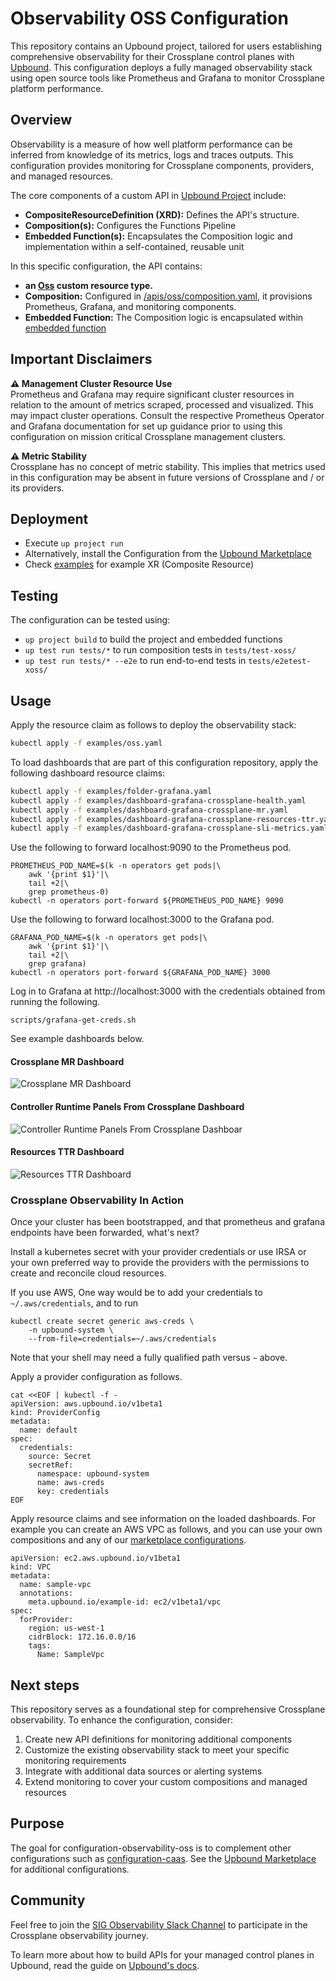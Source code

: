 # Observability OSS Configuration

This repository contains an Upbound project, tailored for users establishing comprehensive observability for their Crossplane control planes with [Upbound](https://cloud.upbound.io). This configuration deploys a fully managed observability stack using open source tools like Prometheus and Grafana to monitor Crossplane platform performance.

## Overview

Observability is a measure of how well platform performance can be inferred from knowledge of its metrics, logs and traces outputs. This configuration provides monitoring for Crossplane components, providers, and managed resources.

The core components of a custom API in [Upbound Project](https://docs.upbound.io/learn/control-plane-project/) include:

- **CompositeResourceDefinition (XRD):** Defines the API's structure.
- **Composition(s):** Configures the Functions Pipeline
- **Embedded Function(s):** Encapsulates the Composition logic and implementation within a self-contained, reusable unit

In this specific configuration, the API contains:

- **an [Oss](/apis/oss/definition.yaml) custom resource type.**
- **Composition:** Configured in [/apis/oss/composition.yaml](/apis/oss/composition.yaml), it provisions Prometheus, Grafana, and monitoring components.
- **Embedded Function:** The Composition logic is encapsulated within [embedded function](/functions/xoss/main.k)

## Important Disclaimers

**⚠️ Management Cluster Resource Use**  
Prometheus and Grafana may require significant cluster resources in relation to the amount of metrics scraped, processed and visualized. This may impact cluster operations. Consult the respective Prometheus Operator and Grafana documentation for set up guidance prior to using this configuration on mission critical Crossplane management clusters.

**⚠️ Metric Stability**  
Crossplane has no concept of metric stability. This implies that metrics used in this configuration may be absent in future versions of Crossplane and / or its providers.

## Deployment

- Execute `up project run`
- Alternatively, install the Configuration from the [Upbound Marketplace](https://marketplace.upbound.io/configurations/upbound/configuration-observability-oss)
- Check [examples](/examples/) for example XR (Composite Resource)

## Testing

The configuration can be tested using:

- `up project build` to build the project and embedded functions
- `up test run tests/*` to run composition tests in `tests/test-xoss/`
- `up test run tests/* --e2e` to run end-to-end tests in `tests/e2etest-xoss/`

## Usage

Apply the resource claim as follows to deploy the observability stack:
```bash
kubectl apply -f examples/oss.yaml
```

To load dashboards that are part of this configuration repository, apply the following dashboard resource claims:
```bash
kubectl apply -f examples/folder-grafana.yaml
kubectl apply -f examples/dashboard-grafana-crossplane-health.yaml
kubectl apply -f examples/dashboard-grafana-crossplane-mr.yaml
kubectl apply -f examples/dashboard-grafana-crossplane-resources-ttr.yaml
kubectl apply -f examples/dashboard-grafana-crossplane-sli-metrics.yaml
```

Use the following to forward localhost:9090 to the Prometheus pod.
```
PROMETHEUS_POD_NAME=$(k -n operators get pods|\
    awk '{print $1}'|\
    tail +2|\
    grep prometheus-0)
kubectl -n operators port-forward ${PROMETHEUS_POD_NAME} 9090
```

Use the following to forward localhost:3000 to the Grafana pod.
```
GRAFANA_POD_NAME=$(k -n operators get pods|\
    awk '{print $1}'|\
    tail +2|\
    grep grafana)
kubectl -n operators port-forward ${GRAFANA_POD_NAME} 3000
```

Log in to Grafana at http://localhost:3000 with the credentials
obtained from running the following.
```
scripts/grafana-get-creds.sh
```

See example dashboards below.

#### Crossplane MR Dashboard
![Crossplane MR Dashboard](docs/media/crossplane-mr-dashboard.png)

#### Controller Runtime Panels From Crossplane Dashboard
![Controller Runtime Panels From Crossplane Dashboar](docs/media/crossplane-controller-runtime-panels.png)

#### Resources TTR Dashboard
![Resources TTR Dashboard](docs/media/resoures-ttr-dashboard.png)

### Crossplane Observability In Action
Once your cluster has been bootstrapped, and that prometheus and grafana
endpoints have been forwarded, what's next?

Install a kubernetes secret with your provider credentials or use IRSA or
your own preferred way to provide the providers with the permissions to
create and reconcile cloud resources.

If you use AWS, One way would be to add your credentials to
`~/.aws/credentials`, and to run
```
kubectl create secret generic aws-creds \
    -n upbound-system \
    --from-file=credentials=~/.aws/credentials
```
Note that your shell may need a fully qualified path versus `~` above.

Apply a provider configuration as follows.
```
cat <<EOF | kubectl -f -
apiVersion: aws.upbound.io/v1beta1
kind: ProviderConfig
metadata:
  name: default
spec:
  credentials:
    source: Secret
    secretRef:
      namespace: upbound-system
      name: aws-creds
      key: credentials
EOF
```

Apply resource claims and see information on the
loaded dashboards. For example you can create an AWS VPC as follows, and
you can use your own compositions and any of our
[marketplace configurations](https://marketplace.upbound.io/configurations).

```
apiVersion: ec2.aws.upbound.io/v1beta1
kind: VPC
metadata:
  name: sample-vpc
  annotations:
    meta.upbound.io/example-id: ec2/v1beta1/vpc
spec:
  forProvider:
    region: us-west-1
    cidrBlock: 172.16.0.0/16
    tags:
      Name: SampleVpc
```

## Next steps

This repository serves as a foundational step for comprehensive Crossplane observability. To enhance the configuration, consider:

1. Create new API definitions for monitoring additional components
2. Customize the existing observability stack to meet your specific monitoring requirements
3. Integrate with additional data sources or alerting systems
4. Extend monitoring to cover your custom compositions and managed resources

## Purpose

The goal for configuration-observability-oss is to complement other configurations such as [configuration-caas](https://marketplace.upbound.io/configurations). See the [Upbound Marketplace](https://marketplace.upbound.io/) for additional configurations.

## Community

Feel free to join the [SIG Observability Slack Channel](https://crossplane.slack.com/archives/C061GNH3LA0) to participate in the Crossplane observability journey.

To learn more about how to build APIs for your managed control planes in Upbound, read the guide on [Upbound's docs](https://docs.upbound.io/concepts/).
